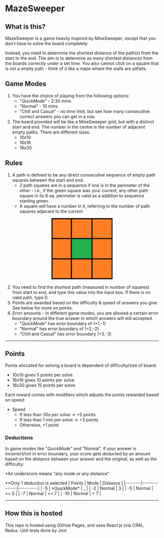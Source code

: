 # MazeSweeper

## What is this?

MazeSweeper is a game heavily inspired by MineSweeper, except that you don't have to solve the board completely.

Instead, you need to determine the shortest distance of the path(s) from the start to the end. The aim is to determine as many shortest distances from the boards correctly under a set time. You also cannot click on a square that is not a empty path - think of it like a maze where the walls are pitfalls.

## Game Modes

1.  You have the choice of playing from the following options:
    - "_QuickMode_" - 2:30 mins
    - "Normal" - 10 mins
    - "Chill and Casual" - no time limit, but see how many consecutive correct answers you can get in a row.
2.  The board provided will be like a MineSweeper grid, but with a distinct start and end. The number in the centre is the number of adjacent empty paths. There are different sizes:
    - 10x10
    - 16x16
    - 16x30

## Rules

1.  A path is defined to be any direct consecutive sequence of empty path squares between the start and end.
    - 2 path squares are in a sequence if one is in the perimeter of the other - i.e., if the green square was your current, any other path square in its 8 sq. perimeter is valid as a addition to sequence starting green.
    - A square will have a number in it, referring to the number of path squares adjacent to the current

<p align="center">
  <img width="200" height="200" src="./squares.png">
</p>

2.  You need to find the shortest path (measured in number of squares) from start to end, and type this value into the input box. If there is no valid path, type 0.
3.  Points are awarded based on the difficulty & speed of answers you give. See below for more on points.
4.  Error amounts - in different game modes, you are allowed a certain error boundary around the true answer in which answers will still accepted.
    - "_QuickMode_" has error boundary of (+1,-1)
    - "Normal" has error boundary of (+2,-2)
    - "Chill and Casual" has error boundary (+3,-3)

---

## Points

Points allocated for solving a board is dependent of difficulty/size of board:

- 10x10 gives 5 points per solve
- 16x16 gives 10 points per solve
- 16x30 gives 15 points per solve

Each reward comes with modifiers which adjusts the points rewarded based on speed:

- Speed
  - If less than 30s per solve -> +5 points
  - If less than 1 min per solve -> +3 points
  - Otherwise, +1 point

### Deductions

In game modes like "_QuickMode_" and "Normal", if your answer is incorrect/not in error boundary, your score gets deducted by an amount based on the distance between your answer and the original, as well as the difficulty:

\*An underscore means "any mode or any distance"

\**Only 1 deduction is selected
| Points | Mode | Distance |
|--------|--------------|----------|
| -5 | *QuickMode\* | \_ |
| -2 | Normal | 3 |
| -5 | Normal | <= 5 |
| -7 | Normal | <= 7 |
| -10 | Normal | > 7 |

---

## How this is hosted

This repo is hosted using GitHub Pages, and uses React.js (via CRA), Redux.
Unit tests done by Jest
